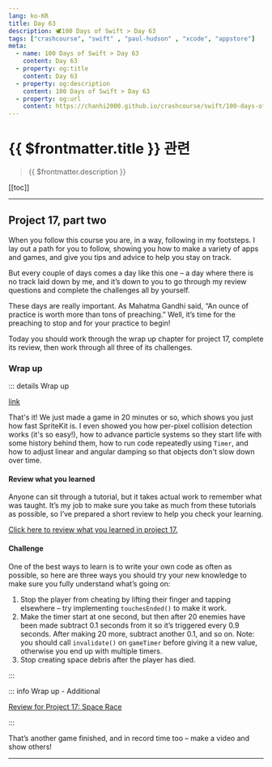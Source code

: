 ```yaml
---
lang: ko-KR
title: Day 63
description: 🕊️100 Days of Swift > Day 63
tags: ["crashcourse", "swift" , "paul-hudson" , "xcode", "appstore"]
meta:
  - name: 100 Days of Swift > Day 63
    content: Day 63
  - property: og:title
    content: Day 63
  - property: og:description
    content: 100 Days of Swift > Day 63
  - property: og:url
    content: https://chanhi2000.github.io/crashcourse/swift/100-days-of-swift/63.html
---
```


# {{ $frontmatter.title }} 관련

> {{ $frontmatter.description }}

[[toc]]

---

## Project 17, part two

When you follow this course you are, in a way, following in my footsteps. I lay out a path for you to follow, showing you how to make a variety of apps and games, and give you tips and advice to help you stay on track.

But every couple of days comes a day like this one – a day where there is no track laid down by me, and it’s down to you to go through my review questions and complete the challenges all by yourself.

These days are really important. As Mahatma Gandhi said, “An ounce of practice is worth more than tons of preaching.” Well, it’s time for the preaching to stop and for your practice to begin!

Today you should work through the wrap up chapter for project 17, complete its review, then work through all three of its challenges.

### Wrap up

::: details Wrap up

[link](https://www.hackingwithswift.com/read/17/5/wrap-up)

<YouTube id="AFXoDvDkxYA" />

That's it! We just made a game in 20 minutes or so, which shows you just how fast SpriteKit is. I even showed you how per-pixel collision detection works (it's so easy!), how to advance particle systems so they start life with some history behind them, how to run code repeatedly using `Timer`, and how to adjust linear and angular damping so that objects don't slow down over time.

#### Review what you learned

Anyone can sit through a tutorial, but it takes actual work to remember what was taught. It’s my job to make sure you take as much from these tutorials as possible, so I’ve prepared a short review to help you check your learning.

[Click here to review what you learned in project 17.][project-17-space-race]

#### Challenge

One of the best ways to learn is to write your own code as often as possible, so here are three ways you should try your new knowledge to make sure you fully understand what’s going on:

1. Stop the player from cheating by lifting their finger and tapping elsewhere – try implementing `touchesEnded()` to make it work.
2. Make the timer start at one second, but then after 20 enemies have been made subtract 0.1 seconds from it so it’s triggered every 0.9 seconds. After making 20 more, subtract another 0.1, and so on. Note: you should call `invalidate()` on `gameTimer` before giving it a new value, otherwise you end up with multiple timers.
3. Stop creating space debris after the player has died.


:::

::: info Wrap up - Additional

[Review for Project 17: Space Race][project-17-space-race]

:::

That’s another game finished, and in record time too – make a video and show others!


---

<TagLinks />

[project-17-space-race]: https://www.hackingwithswift.com/review/hws/project-17-space-race
